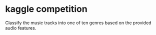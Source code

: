 # kaggle competition

Classify the music tracks into one of ten genres based on the provided audio features.
